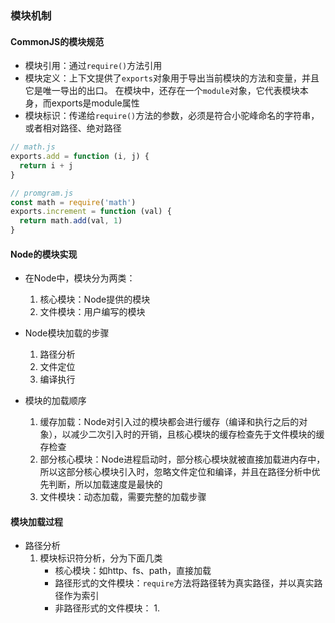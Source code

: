 ### 模块机制

#### CommonJS的模块规范
- 模块引用：通过`require()`方法引用
- 模块定义：上下文提供了`exports`对象用于导出当前模块的方法和变量，并且它是唯一导出的出口。
   在模块中，还存在一个`module`对象，它代表模块本身，而exports是module属性
- 模块标识：传递给`require()`方法的参数，必须是符合小驼峰命名的字符串，或者相对路径、绝对路径
``` javascript
// math.js
exports.add = function (i, j) {
  return i + j
}

// promgram.js
const math = require('math')
exports.increment = function (val) {
  return math.add(val, 1)
} 
```
   
#### Node的模块实现
- 在Node中，模块分为两类：
   1. 核心模块：Node提供的模块
   2. 文件模块：用户编写的模块

- Node模块加载的步骤
   1. 路径分析
   2. 文件定位
   3. 编译执行

- 模块的加载顺序
   1. 缓存加载：Node对引入过的模块都会进行缓存（编译和执行之后的对象），以减少二次引入时的开销，且核心模块的缓存检查先于文件模块的缓存检查
   2. 部分核心模块：Node进程启动时，部分核心模块就被直接加载进内存中，所以这部分核心模块引入时，忽略文件定位和编译，并且在路径分析中优先判断，所以加载速度是最快的
   3. 文件模块：动态加载，需要完整的加载步骤

#### 模块加载过程
- 路径分析
   1. 模块标识符分析，分为下面几类
      - 核心模块：如http、fs、path，直接加载
      - 路径形式的文件模块：`require`方法将路径转为真实路径，并以真实路径作为索引
      - 非路径形式的文件模块：
         1.


   
   